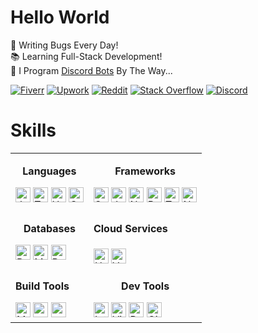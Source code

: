 # Hello World

🐛 Writing Bugs Every Day!\
📚 Learning Full-Stack Development!\
🤖 I Program [Discord Bots](https://fiverr.com/s/xXKpg2D) By The Way...

<a href="https://fiverr.com/skywolfxp"><img alt="Fiverr" src="https://img.shields.io/badge/%40skywolfxp-%231DBF73?style=flat-square&logo=fiverr&logoColor=FFFFFF&logoSize=auto"></a>
<a href="https://upwork.com/freelancers/~013d98c8a8af272cbb"><img alt="Upwork" src="https://img.shields.io/badge/Omar_D.-%236FDA44?style=flat-square&logo=upwork&logoColor=FFFFFF"></a>
<a href="https://reddit.com/user/skywolfxp"><img alt="Reddit" src="https://img.shields.io/badge/u%2Fskywolfxp-%23FF4500?style=flat-square&logo=reddit&logoColor=FFFFFF"></a>
<a href="https://stackoverflow.com/users/16410630"><img alt="Stack Overflow" src="https://img.shields.io/badge/SkyWolfXP-%23F58025?style=flat-square&logo=stackoverflow&logoColor=FFFFFF"></a>
<a href="https://discord.com/users/974748803305455627"><img alt="Discord" src="https://img.shields.io/badge/%40skywolfxp.me-%235865F2?style=flat-square&logo=discord&logoColor=FFFFFF"></a>

# Skills

<table>
    <tr>
        <td>
            <p align="center"><b>Languages</b></p>
            <img alt="Java" height="24" src="https://img.shields.io/badge/Java-f89820?style=flat-square&logo=openjdk&logoColor=FFFFFF">
            <img alt="TypeScript" height="24" src="https://img.shields.io/badge/TypeScript-3178C6?style=flat-square&logo=typescript&logoColor=FFFFFF">
            <img alt="HTML" height="24" src="https://img.shields.io/badge/HTML-E34F26?style=flat-square&logo=html5&logoColor=FFFFFF">
            <img alt="CSS" height="24" src="https://img.shields.io/badge/CSS-663399?style=flat-square&logo=css&logoColor=FFFFFF">
        </td>
        <td>
            <p align="center"><b>Frameworks</b></p>
            <img alt="Spring" height="24" src="https://img.shields.io/badge/Spring-6DB33F?style=flat-square&logo=spring&logoColor=FFFFFF">
            <img alt="JUnit5" height="24" src="https://img.shields.io/badge/JUnit5-25A162?style=flat-square&logo=junit5&logoColor=FFFFFF">
            <img alt="Next.js" height="24" src="https://img.shields.io/badge/Next.js-000000?style=flat-square&logo=nextdotjs&logoColor=FFFFFF">
            <img alt="React" height="24" src="https://img.shields.io/badge/React-61DAFB?style=flat-square&logo=react&logoColor=303846">
            <img alt="Tailwind CSS" height="24" src="https://img.shields.io/badge/Tailwind_CSS-06B6D4?style=flat-square&logo=tailwindcss&logoColor=FFFFFF">
            <img alt="Node.js" height="24" src="https://img.shields.io/badge/Node.js-5FA04E?style=flat-square&logo=nodedotjs&logoColor=FFFFFF">
        </td>
    </tr>
    <tr>
        <td>
            <p align="center"><b>Databases</b></p>
            <img alt="PostgreSQL" height="24" src="https://img.shields.io/badge/PostgreSQL-4169E1?style=flat-square&logo=postgresql&logoColor=FFFFFF">
            <img alt="MySQL" height="24" src="https://img.shields.io/badge/MySQL-4479A1?style=flat-square&logo=mysql&logoColor=FFFFFF&logoSize=auto">
            <img alt="Redis" height="24" src="https://img.shields.io/badge/Redis-FF4438?style=flat-square&logo=redis&logoColor=FFFFFF">
        </td>
        <td>
            <h4>Cloud Services</h4>
            <img alt="Heroku" height="24" src="https://img.shields.io/badge/Heroku-430098?style=flat-square&logo=heroku&logoColor=FFFFFF">
            <img alt="Vercel" height="24" src="https://img.shields.io/badge/Vercel-000000?style=flat-square&logo=vercel&logoColor=FFFFFF">
        </td>
    </tr>
    <tr>
        <td>
            <p><b>Build Tools</b></p>
            <img alt="Maven" height="24" src="https://img.shields.io/badge/Maven-C71A36?style=flat-square&logo=apachemaven&logoColor=FFFFFF">
            <img alt="pnpm" height="24" src="https://img.shields.io/badge/pnpm-F69220?style=flat-square&logo=pnpm&logoColor=FFFFFF">
            <img alt="npm" height="24" src="https://img.shields.io/badge/npm-CB3837?style=flat-square&logo=npm&logoColor=FFFFFF">
        </td>
        <td>
            <p align="center"><b>Dev Tools</b></p>
            <img alt="IntelliJ IDEA" height="24" src="https://img.shields.io/badge/IntelliJ IDEA-000000?style=flat-square&logo=intellijidea&logoColor=FFFFFF">
            <img alt="Visual Studio Code" height="24" src="https://img.shields.io/badge/Visual_Studio_Code-0098FF?&style=flat-square&logoColor=0098FF">
            <img alt="DBeaver" height="24" src="https://img.shields.io/badge/DBeaver-382923?style=flat-square&logo=dbeaver&logoColor=FFFFFF">
            <img alt="Git" height="24" src="https://img.shields.io/badge/Git-F05032?style=flat-square&logo=git&logoColor=FFFFFF">
        </td>
    </tr>
</table>
